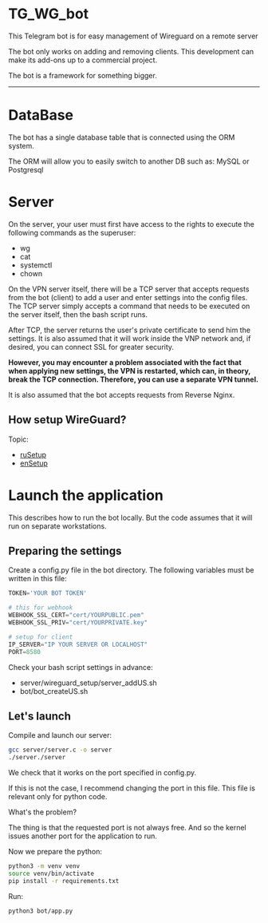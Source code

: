 # TG_WG_bot
This Telegram bot is for easy management of Wireguard on a remote server

The bot only works on adding and removing clients.
This development can make its add-ons up to a commercial project.

The bot is a framework for something bigger.

---
# DataBase

The bot has a single database table that is connected using the ORM system.

The ORM will allow you to easily switch to another DB such as: MySQL or Postgresql

# Server

On the server, your user must first have access to the rights to execute the following commands as the superuser:
* wg
* cat
* systemctl
* chown

On the VPN server itself, there will be a TCP server that accepts requests from the bot (client) to add a user and enter settings into the config files. The TCP server simply accepts a command that needs to be executed on the server itself, then the bash script runs.

After TCP, the server returns the user's private certificate to send him the settings.
It is also assumed that it will work inside the VNP network and, if desired, you can connect SSL for greater security.

**However, you may encounter a problem associated with the fact that when applying new settings, the VPN is restarted, which can, in theory, break the TCP connection. Therefore, you can use a separate VPN tunnel.**

It is also assumed that the bot accepts requests from Reverse Nginx.

## How setup WireGuard?

Topic:
- [ruSetup]("https://youtu.be/5Aql0V-ta8A?si=34Wcg4AgwSvE2fFX")
- [enSetup]("https://youtu.be/bVKNSf1p1d0?si=E6KMjJOb7xEkbKbu")

# Launch the application

This describes how to run the bot locally.
But the code assumes that it will run on separate workstations.

## Preparing the settings

Create a config.py file in the bot directory.
The following variables must be written in this file:
```python
TOKEN='YOUR BOT TOKEN'

# this for webhook
WEBHOOK_SSL_CERT="cert/YOURPUBLIC.pem"
WEBHOOK_SSL_PRIV="cert/YOURPRIVATE.key"

# setup for client
IP_SERVER="IP YOUR SERVER OR LOCALHOST"
PORT=8580
```

Check your bash script settings in advance:
* server/wireguard_setup/server_addUS.sh 
* bot/bot_createUS.sh

## Let's launch

Compile and launch our server:
```bash
gcc server/server.c -o server
./server./server
```

We check that it works on the port specified in config.py.

If this is not the case, I recommend changing the port in this file.
This file is relevant only for python code.

What's the problem?

The thing is that the requested port is not always free.
And so the kernel issues another port for the application to run.

Now we prepare the python:
```bash
python3 -m venv venv
source venv/bin/activate
pip install -r requirements.txt
```

Run:
```bash
python3 bot/app.py
```